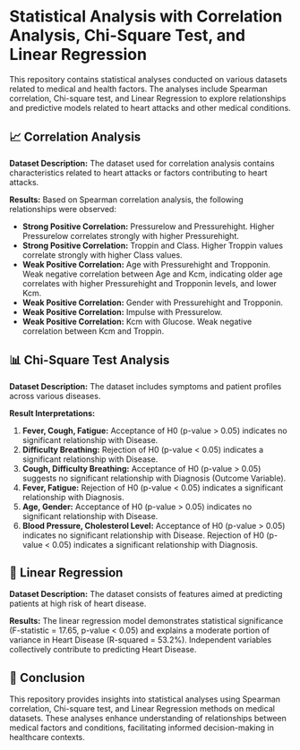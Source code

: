 # Statistical Analysis with Correlation Analysis, Chi-Square Test, and Linear Regression 
This repository contains statistical analyses conducted on various datasets related to medical and health factors. The analyses include Spearman correlation, Chi-square test, and Linear Regression to explore relationships and predictive models related to heart attacks and other medical conditions.

## 📈 Correlation Analysis 
**Dataset Description:**
The dataset used for correlation analysis contains characteristics related to heart attacks or factors contributing to heart attacks.

**Results:**
Based on Spearman correlation analysis, the following relationships were observed:
- **Strong Positive Correlation:** Pressurelow and Pressurehight. Higher Pressurelow correlates strongly with higher Pressurehight.
- **Strong Positive Correlation:** Troppin and Class. Higher Troppin values correlate strongly with higher Class values.
- **Weak Positive Correlation:** Age with Pressurehight and Tropponin. Weak negative correlation between Age and Kcm, indicating older age correlates with higher Pressurehight and Tropponin levels, and lower Kcm.
- **Weak Positive Correlation:** Gender with Pressurehight and Tropponin.
- **Weak Positive Correlation:** Impulse with Pressurelow.
- **Weak Positive Correlation:** Kcm with Glucose. Weak negative correlation between Kcm and Troppin.

## 📊 Chi-Square Test Analysis 
**Dataset Description:**
The dataset includes symptoms and patient profiles across various diseases.

**Result Interpretations:**
1. **Fever, Cough, Fatigue:** Acceptance of H0 (p-value > 0.05) indicates no significant relationship with Disease.
2. **Difficulty Breathing:** Rejection of H0 (p-value < 0.05) indicates a significant relationship with Disease.
3. **Cough, Difficulty Breathing:** Acceptance of H0 (p-value > 0.05) suggests no significant relationship with Diagnosis (Outcome Variable).
4. **Fever, Fatigue:** Rejection of H0 (p-value < 0.05) indicates a significant relationship with Diagnosis.
5. **Age, Gender:** Acceptance of H0 (p-value > 0.05) indicates no significant relationship with Disease.
6. **Blood Pressure, Cholesterol Level:** Acceptance of H0 (p-value > 0.05) indicates no significant relationship with Disease. Rejection of H0 (p-value < 0.05) indicates a significant relationship with Diagnosis.

## 🚀 Linear Regression
**Dataset Description:**
The dataset consists of features aimed at predicting patients at high risk of heart disease.

**Results:**
The linear regression model demonstrates statistical significance (F-statistic = 17.65, p-value < 0.05) and explains a moderate portion of variance in Heart Disease (R-squared = 53.2%). Independent variables collectively contribute to predicting Heart Disease.

## 🎯 Conclusion 
This repository provides insights into statistical analyses using Spearman correlation, Chi-square test, and Linear Regression methods on medical datasets. These analyses enhance understanding of relationships between medical factors and conditions, facilitating informed decision-making in healthcare contexts.
